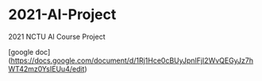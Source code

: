 # 2021-AI-Project
2021 NCTU AI Course Project

[google doc] (https://docs.google.com/document/d/1Rj1Hce0cBUyJpnlFjI2WvQEGyJz7hWT42mz0YsIEUu4/edit)
